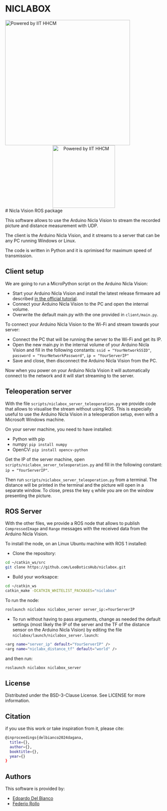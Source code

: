  # NICLABOX
<img src="https://hhcm.iit.it/image/layout_set_logo?img_id=1354382&t=1715615054101" alt="Powered by IIT HHCM" width="400"/>
<div style="text-align: center;">
    <img src="https://hhcm.iit.it/image/layout_set_logo?img_id=1354382&t=1715615054101" alt="Powered by IIT HHCM" width="200"/>
</div>
# Nicla Vision ROS package 

This software allows to use the Arduino Nicla Vision to stream the recorded picture and distance measurement with UDP.

The client is the Arduino Nicla Vision, and it streams to a server that can be any PC running Windows or Linux.

The code is written in Python and it is oprimised for maximum speed of transmission.

## Client setup
We are going to run a MicroPython script on the Arduino Nicla Vision:
- Start your Arduino Nicla Vision and install the latest release firmware ad described [in the official tutorial](https://docs.arduino.cc/tutorials/nicla-vision/getting-started).
- Connect your Arduino Nicla Vision to the PC and open the internal volume.
- Overwrite the default main.py with the one provided in ```client/main.py```.

To connect your Arduino Nicla Vision to the Wi-Fi and stream towards your server:
- Connect the PC that will be running the server to the Wi-Fi and get its IP.
- Open the new main.py in the internal volume of your Arduino Nicla Vision and fill in the following constants: ```ssid = "YourNetworkSSID"```, ```password = "YourNetworkPassword"```, ```ip = "YourServerIP"```
- Save and close, then disconnect the Arduino Nicla Vision from the PC.

Now when you power on your Arduino Nicla Vision it will automatically connect to the network and it will start streaming to the server.


## Teleoperation server
With the file ```scripts/niclabox_server_teleoperation.py``` we provide code that allows to visualise the stream without using ROS. This is especially useful to use the Arduino Nicla Vision in a teleoperation setup, even with a Microsoft Windows machine.

On your server machine, you need to have installed:
- Python with pip
- numpy: ```pip install numpy```
- OpenCV: ```pip install opencv-python```

Get the IP of the server machine, open ```scripts/niclabox_server_teleoperation.py``` and fill in the following constant: ```ip = "YourServerIP"```.

Then run ```scripts/niclabox_server_teleoperation.py``` from a terminal. The distance will be printed in the terminal and the picture will open in a separate window. To close, press the key ```q``` while you are on the window presenting the picture.

## ROS Server
With the other files, we provide a ROS node that allows to publish ```CompressedImage``` and ```Range``` messages with the received data from the Arduino Nicla Vision.

To install the node, on an Linux Ubuntu machine with ROS 1 installed:
- Clone the repository:
```bash
cd ~/catkin_ws/src
git clone https://github.com/LeoBoticsHub/niclabox.git
```
- Build your worksapce:
```bash
cd ~/catkin_ws
catkin_make -DCATKIN_WHITELIST_PACKAGES="niclabox"
```

To run the node:
```bash
roslaunch niclabox niclabox_server server_ip:=YourServerIP
```
- To run without having to pass arguments, change as needed the default settings (most likely the IP of the server and the TF of the distance sensor on the Arduino Nicla Vision) by editing the file ```niclabox/launch/niclabox_server.launch```:
```bash
<arg name="server_ip" default="YourServerIP" />
<arg name="niclabx_distance_tf" default="world" />
```
and then run:
```bash
roslaunch niclabox niclabox_server
```

## License
Distributed under the BSD-3-Clause License. See LICENSE for more information.

## Citation
if you use this work or take inspiration from it, please cite:
```bash
@inproceedings{delbianco2024dagana,
  title={},
  author={},
  booktitle={},
  year={}
}
```

## Authors
This software is provided by:
- [Edoardo Del Bianco](https://github.com/edodelbianco)
- [Federio Rollo](https://github.com/FedericoRollo)
